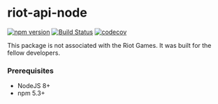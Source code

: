 # riot-api-node

[![npm version](https://badge.fury.io/js/riot-api-node.svg)](https://badge.fury.io/js/riot-api-node)
[![Build Status](https://travis-ci.org/miraage/riot-api-node.svg?branch=master)](https://travis-ci.org/miraage/riot-api-node)
[![codecov](https://codecov.io/gh/miraage/riot-api-node/branch/master/graph/badge.svg)](https://codecov.io/gh/miraage/riot-api-node)

This package is not associated with the Riot Games.
It was built for the fellow developers.

### Prerequisites
* NodeJS 8+
* npm 5.3+
